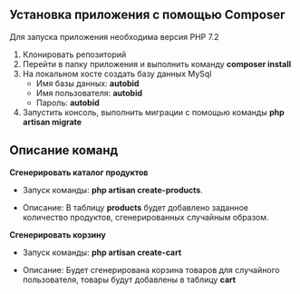 ## Установка приложения с помощью Composer

Для запуска приложения необходима версия PHP 7.2

1. Клонировать репозиторий
2. Перейти в папку приложения и выполнить команду <b>composer install</b>
3. На локальном хосте создать базу данных MySql 
    - Имя базы данных: <b>autobid</b>
    - Имя пользователя: <b>autobid</b>
    - Пароль: <b>autobid</b>
4. Запустить консоль, выполнить миграции с помощью команды <b>php artisan migrate</b>

## Описание команд

<b>Сгенерировать каталог продуктов</b>

- Запуск команды: <b>php artisan create-products</b>. 

- Описание: В таблицу <b>products</b> будет добавлено заданное количество продуктов, сгенерированных случайным образом.
    
<b>Сгенерировать корзину</b>

- Запуск команды: <b>php artisan create-cart</b>

- Описание: Будет сгенерирована корзина товаров для случайного пользователя, товары будут добавлены в таблицу <b>cart</b>
 